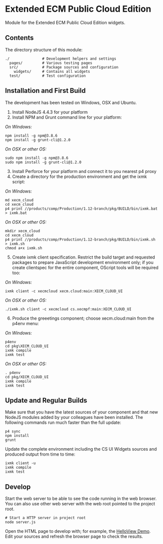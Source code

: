 Extended ECM Public Cloud Edition
================

Module for the Extended ECM Public Cloud Edition widgets.

Contents
--------

The directory structure of this module:

    ./               # Development helpers and settings
      pages/         # Various testing pages
      src/           # Package sources and configuration
        widgets/     # Contains all widgets
      test/          # Test configuration

Installation and First Build
----------------------------

The development has been tested on Windows, OSX and Ubuntu.

1. Install NodeJS 4.4.3 for your platform
2. Install NPM and Grunt command line for your platform:

*On Windows:*

    npm install -g npm@3.8.6
    npm install -g grunt-cli@1.2.0

*On OSX or other OS:*

    sudo npm install -g npm@3.8.6
    sudo npm install -g grunt-cli@1.2.0

3. Install Perforce for your platform and connect it to you nearest p4 proxy
4. Create a directory for the production environment and get the ixmk script:

*On Windows:*

    md xecm_cloud
    cd xecm_cloud
    p4 print //products/comp/Production/1.12-branch/pkg/BUILD/bin/ixmk.bat > ixmk.bat

*On OSX or other OS:*

    mkdir xecm_cloud
    cd xecm_cloud
    p4 print //products/comp/Production/1.12-branch/pkg/BUILD/bin/ixmk.sh > ixmk.sh
    chmod a+x ixmk.sh

5. Create ixmk client specification.  Restrict the build target and requested
   packages to prepare JavaScript development environment only; if you create
   clientspec for the entire component, OScript tools will be required too:

*On Windows:*

    ixmk client -c xecmcloud xecm.cloud:main:XECM_CLOUD_UI

*On OSX or other OS:*

    ./ixmk.sh client -c xecmcloud cs.xecmpf:main:XECM_CLOUD_UI

6. Produce the greeetings component; choose xecm.cloud:main from the p4env menu:

*On Windows:*

    p4env
    cd pkg\XECM_CLOUD_UI
    ixmk compile
    ixmk test

*On OSX or other OS:*

    . p4env
    cd pkg/XECM_CLOUD_UI
    ixmk compile
    ixmk test

Update and Regular Builds
-------------------------

Make sure that you have the latest sources of your component and that new
NodeJS modules added by your colleagues have been installed.  The following
commands run much faster than the full update:

    p4 sync
    npm install
    grunt

Update the complete environment including the CS UI Widgets sources and
produced output from time to time:

    ixmk client -u
    ixmk compile
    ixmk test

Develop
-------

Start the web server to be able to see the code running in the web browser.
You can also use other web server with the web root pointed to the project
root.

    # Start a HTTP server in project root
    node server.js

Open the HTML page to develop with; for example, the
[HelloView Demo](http://localhost:7777/src/widgets/hello/test/index.html).
Edit your sources and refresh the browser page to check the results.
